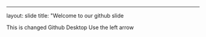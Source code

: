 ---
layout: slide
title: "Welcome to our github slide

This is changed Github Desktop
Use the left arrow
